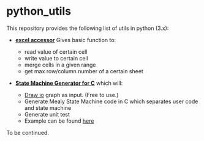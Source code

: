 # python_utils

This repository provides the following list of utils in python (3.x):

* [**excel accessor**](excel_access/README.md) Gives basic function to:
  * read value of certain cell
  * write value to certain cell
  * merge cells in a given range
  * get max row/column number of a certain sheet

* [**State Machine Generator for C**](https://github.com/hanbo1990/MealyFSMGenerator) which will:
  * [Draw io](https://app.diagrams.net/) graph as input. (Free to use.)
  * Generate Mealy State Machine code in C which separates user code and state machine
  * Generate unit test
  * Example can be found [here](https://github.com/hanbo1990/MealyFSMGenerator)

To be continued.
